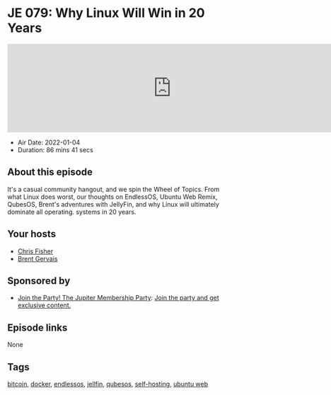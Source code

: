 # JE 079: Why Linux Will Win in 20 Years

<iframe src="https://player.fireside.fm/v2/WTrMvATU+7phzf9sg?theme=dark" width="740" height="200" frameborder="0" scrolling="no"></iframe>

* Air Date: 2022-01-04
* Duration: 86 mins 41 secs

## About this episode

It's a casual community hangout, and we spin the Wheel of Topics. From what Linux does worst, our thoughts on EndlessOS, Ubuntu Web Remix, QubesOS, Brent's adventures with JellyFin, and why Linux will ultimately dominate all operating. systems in 20 years.

## Your hosts
* [Chris Fisher](https://extras.show/hosts/chrislas)
* [Brent Gervais](https://extras.show/hosts/brent)

## Sponsored by

  * [Join the Party! The Jupiter Membership Party](http://jupiter.party): [Join the party and get exclusive content. ](http://jupiter.party)



## Episode links

None



## Tags

[bitcoin](https://extras.show/tags/bitcoin), [docker](https://extras.show/tags/docker), [endlessos](https://extras.show/tags/endlessos), [jellfin](https://extras.show/tags/jellfin), [qubesos](https://extras.show/tags/qubesos), [self-hosting](https://extras.show/tags/self-hosting), [ubuntu web](https://extras.show/tags/ubuntu%20web)